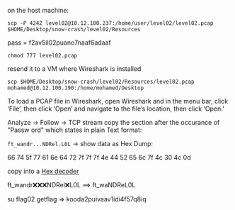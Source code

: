 
on the host machine:
```
scp -P 4242 level02@10.12.100.237:/home/user/level02/level02.pcap $HOME/Desktop/snow-crash/level02/Resources
```

pass = f2av5il02puano7naaf6adaaf

`chmod 777 level02.pcap`

resend it to a VM where Wireshark is installed
```
scp $HOME/Desktop/snow-crash/level02/Resources/level02.pcap mohamed@10.12.100.190:/home/mohamed/Desktop
```
To load a PCAP file in Wireshark, open Wireshark and in the menu bar, click ‘File’, then click ‘Open’ and navigate to the file’s location, then click ‘Open.’

Analyze -> Follow -> TCP stream 
copy the section after the occurance of "Passw ord" which states in plain Text format:

`ft_wandr...NDRel.L0L`
-> show data as Hex Dump: 

66 74 5f 77 61 6e 64 72 7f 7f 7f 4e 44 52 65 6c 7f 4c 30 4c 0d

copy into a [Hex decoder](https://cryptii.com/pipes/hex-decoder)

ft_wandr:x::x::x:NDRel:x:L0L ==> ft_waNDReL0L

su flag02
getflag => kooda2puivaav1idi4f57q8iq




